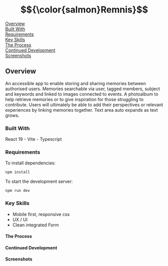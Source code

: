 # $${\color{salmon}Remnis}$$

[Overview](#overview)\
[Built With](#built-with)\
[Requirements](#requirements)\
[Key Skills](#key-skills)\
[The Process](#the-process)\
[Continued Development](#continued-development)\
[Screenshots](#screenshots)

## Overview

An accessible app to enable storing and sharing memories between authorised users. Memories searchable via user, tagged members, subject and keywords and linked to images connected to events. A photoalbum to help retrieve memories or to give inspiration for those struggling to contribute. Users will ultimately be able to add their perspectives or relevant experiences by linking memories together. Text area auto expands as text grows.

### Built With
React 19 - Vite - Typescript

### Requirements

To install dependencies:
```
npm install
```

To start the development server:
```
npm run dev
```

### Key Skills
- Mobile first, responsive css
- UX / UI
- Clean integrated Form

#### The Process

#### Continued Development

#### Screenshots
